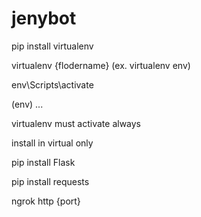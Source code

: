 # jenybot

pip install virtualenv

virtualenv {flodername} 
   (ex. virtualenv env)

env\Scripts\activate

   (env) ...

   virtualenv must activate always

   install in virtual only

pip install Flask

pip install requests

ngrok http {port}